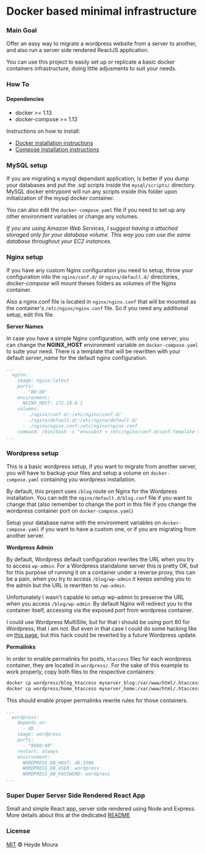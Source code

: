 # Docker based minimal infrastructure

### Main Goal
Offer an easy way to migrate a wordpress website from a server to another, and also run a server side rendered ReactJS application.

You can use this project to easily set up or replicate a basic docker containers infrastructure, doing little adjusments to suit your needs.

### How To

#### Dependencies

* docker >= 1.13
* docker-compose >= 1.13

Instructions on how to install:
* [Docker installation instructions](https://docs.docker.com/engine/installation/)
* [Compose installation instructions](https://docs.docker.com/compose/install/)

### MySQL setup

If you are migrating a mysql dependant application, is better if you dump your databases and put the .sql scripts inside the `mysql/scripts/` directory. MySQL docker entrypoint will run any scripts inside this folder upon initialization of the mysql docker container.

You can also edit the `docker-compose.yaml` file if you need to set up any other environment variables or change any volumes.

_If you are using Amazon Web Services, I suggest having a attached storaged only for your database volume. This way you can use the same database throughout your EC2 instances._

### Nginx setup

If you have any custom Nginx configuration you need to setup, throw your configuration into the `nginx/conf.d/` or `nginx/default.d/` directories, *docker-compose* will mount theses folders as volumes of the Nginx container.

Also a nginx.conf file is located in `nginx/nginx.conf` that will be mounted as the container's `/etc/nginx/nginx.conf` file. So if you need any additional setup, edit this file.

**Server Names**

In case you have a simple Nginx configuration, with only one server, you can change the **NGINX_HOST** environment variable on `docker-compose.yaml` to suite your need. There is a template that will be rewritten with your default _server_name_ for the default nginx configuration.

```yaml
...
  nginx:
    image: nginx:latest
    ports:
      - "80:80"
    environment:
      NGINX_HOST: 172.18.0.1
    volumes:
      - ./nginx/conf.d/:/etc/nginx/conf.d/
      - ./nginx/default.d/:/etc/nginx/default.d/
      - ./nginx/nginx.conf:/etc/nginx/nginx.conf
    command: /bin/bash -c "envsubst < /etc/nginx/conf.d/conf.template > /etc/nginx/conf.d/default.conf && nginx -g 'daemon off;'"
...
```

### Wordpress setup

This is a basic wordpress setup, if you want to migrate from another server, you will have to backup your files and setup a volume on `docker-compose.yaml` containing you wordpress installation.

By default, this project uses `/blog` route on Nginx for the Wordpress installation. You can edit the `nginx/default.d/blog.conf` file if you want to change that (also remember to change the port in this file if you change the wordpress container port on `docker-compose.yaml`)


Setup your database name with the environment variables on `docker-compose.yaml` if you want to have a custom one, or if you are migrating from another server.

**Wordpress Admin**

By default, Wordpress default configuration rewrites the URL when you try to access `wp-admin`. For a Wordpress standalone server this is pretty OK, but for this purpose of running it on a container under a reverse proxy, this can be a pain, when you try to access `/blog/wp-admin` it keeps sending you to the admin but the URL is rewritten to `/wp-admin`.

Unfortunately I wasn't capable to setup wp-admin to preserve the URL when you access `/blog/wp-admin`. By default Nginx will redirect you to the container itself, accessing via the exposed port from wordpress container.

I could use Wordpress MultiSite, but for that i should be using port 80 for Wordpress, that i am not. But even in that case I could do some hacking like on [this page](https://benohead.com/wordpress-running-multisite-different-port/), but this hack could be reverted by a future Wordpress update.

**Permalinks**

In order to enable permalinks for posts, `htaccess` files for each wordpress container, they are located in `wordpress/`. For the sake of this example to work properly, copy both files to the respective containers:

```sh
docker cp wordpress/blog_htaccess myserver_blog:/var/www/html/.htaccess
docker cp wordpress/home_htaccess myserver_home:/var/www/html/.htaccess
```

This should enable proper permalinks rewrite rules for those containers.

```yaml
...
  wordpress:
    depends_on:
      - db
    image: wordpress
    ports:
      - "8080:80"
    restart: always
    environment:
      WORDPRESS_DB_HOST: db:3306
      WORDPRESS_DB_USER: wordpress
      WORDPRESS_DB_PASSWORD: wordpress
...
```

### Super Duper Server Side Rendered React App

Small and simple React app, server side rendered using Node and Express.
More details about this at the dedicated [README](https://github.com/heydemoura/docker-bare-infra/tree/master/app)

### License

[MIT](https://github.com/heydemoura/docker-bare-infra/blob/master/LICENSE) © Heyde Moura
